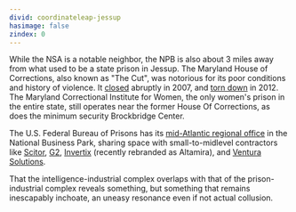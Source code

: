 ```yaml
---
divid: coordinateleap-jessup
hasimage: false 
zindex: 0
---
```

While the NSA is a notable neighbor, the NPB is also about 3 miles away from what used to be a state prison in Jessup. The Maryland House of Corrections, also known as "The Cut", was notorious for its poor conditions and history of violence. It [closed](http://www.washingtonpost.com/wp-dyn/content/article/2007/03/18/AR2007031800137.html) abruptly in 2007, and [torn down](http://articles.baltimoresun.com/2012-07-14/news/bs-md-maryland-house-of-corrections-20120714_1_jessup-prison-inmates-prison-system) in 2012. The Maryland Correctional Institute for Women, the only women's prison in the entire state, still operates near the former House Of Corrections, as does the minimum security Brockbridge Center. 

The U.S. Federal Bureau of Prisons has its [mid-Atlantic regional office](http://www.bop.gov/about/ro/mxr/index.jsp) in the National Business Park, sharing space with small-to-midlevel contractors like [Scitor](http://www.scitorcorporation.com/), [G2](http://www.g2-inc.com/), [Invertix](http://www.invertix.com/) (recently rebranded as Altamira), and [Ventura Solutions](http://www.vsi-corp.com/). 

That the intelligence-industrial complex overlaps with that of the prison-industrial complex reveals something, but something that remains inescapably inchoate, an uneasy resonance even if not actual collusion.